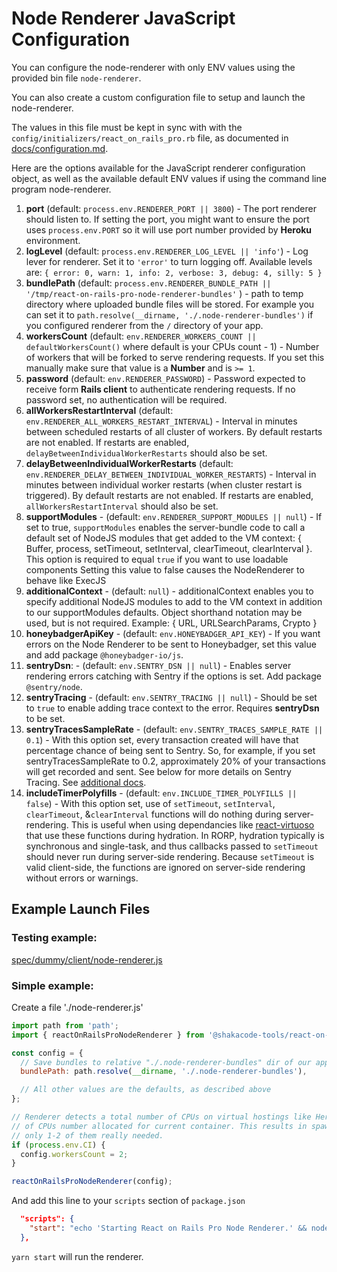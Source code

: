 # Node Renderer JavaScript Configuration

You can configure the node-renderer with only ENV values using the provided bin file `node-renderer`.

You can also create a custom configuration file to setup and launch the node-renderer.

The values in this file must be kept in sync with with the `config/initializers/react_on_rails_pro.rb` file, as documented in [docs/configuration.md](../configuration.md).

Here are the options available for the JavaScript renderer configuration object, as well as the available default ENV values if using the command line program node-renderer.

1. **port** (default: `process.env.RENDERER_PORT || 3800`) - The port renderer should listen to.
   If setting the port, you might want to ensure the port uses `process.env.PORT` so it will use port number provided by **Heroku** environment.
1. **logLevel** (default: `process.env.RENDERER_LOG_LEVEL || 'info'`) - Log lever for renderer. Set it to `'error'` to turn logging off. Available levels are: `{ error: 0, warn: 1, info: 2, verbose: 3, debug: 4, silly: 5 }`
1. **bundlePath** (default: `process.env.RENDERER_BUNDLE_PATH || '/tmp/react-on-rails-pro-node-renderer-bundles'` ) - path to temp directory where uploaded bundle files will be stored. For example you can set it to `path.resolve(__dirname, './.node-renderer-bundles')` if you configured renderer from the `/` directory of your app.
1. **workersCount** (default: `env.RENDERER_WORKERS_COUNT || defaultWorkersCount()` where default is your CPUs count - 1) - Number of workers that will be forked to serve rendering requests. If you set this manually make sure that value is a **Number** and is `>= 1`.
1. **password** (default: `env.RENDERER_PASSWORD`) - Password expected to receive form **Rails client** to authenticate rendering requests. If no password set, no authentication will be required.
1. **allWorkersRestartInterval** (default: `env.RENDERER_ALL_WORKERS_RESTART_INTERVAL`) - Interval in minutes between scheduled restarts of all cluster of workers. By default restarts are not enabled. If restarts are enabled, `delayBetweenIndividualWorkerRestarts` should also be set.
1. **delayBetweenIndividualWorkerRestarts** (default: `env.RENDERER_DELAY_BETWEEN_INDIVIDUAL_WORKER_RESTARTS`) - Interval in minutes between individual worker restarts (when cluster restart is triggered). By default restarts are not enabled. If restarts are enabled, `allWorkersRestartInterval` should also be set.
1. **supportModules** - (default: `env.RENDERER_SUPPORT_MODULES || null`) - If set to true, `supportModules` enables the server-bundle code to call a default set of NodeJS modules that get added to the VM context: { Buffer, process, setTimeout, setInterval, clearTimeout, clearInterval }.
This option is required to equal `true` if you want to use loadable components
Setting this value to false causes the NodeRenderer to behave like ExecJS
1. **additionalContext** - (default: `null`) - additionalContext enables you to specify additional NodeJS modules to add to the VM context in addition to our supportModules defaults. Object shorthand notation may be used, but is not required.
Example: { URL, URLSearchParams, Crypto }
1. **honeybadgerApiKey** - (default: `env.HONEYBADGER_API_KEY`) - If you want errors on the Node Renderer to be sent to Honeybadger, set this value and add package `@honeybadger-io/js`.
1. **sentryDsn**: - (default: `env.SENTRY_DSN || null`) - Enables server rendering errors catching with Sentry if the options is set. Add package `@sentry/node`.
1. **sentryTracing** - (default: `env.SENTRY_TRACING || null`) - Should be set to `true` to enable adding trace context to the error. Requires **sentryDsn** to be set.
1. **sentryTracesSampleRate** - (default: `env.SENTRY_TRACES_SAMPLE_RATE || 0.1`) - With this option set, every transaction created will have that percentage chance of being sent to Sentry. So, for example, if you set sentryTracesSampleRate to 0.2, approximately 20% of your transactions will get recorded and sent. See below for more details on Sentry Tracing. See [additional docs](./error-reporting-and-tracing.md).
1. **includeTimerPolyfills** - (default: `env.INCLUDE_TIMER_POLYFILLS || false`) - With this option set, use of `setTimeout`, `setInterval`, `clearTimeout`, &`clearInterval` functions will do nothing during server-rendering. This is useful when using dependancies like [react-virtuoso](https://github.com/petyosi/react-virtuoso) that use these functions during hydration. In RORP, hydration typically is synchronous and single-task, and thus callbacks passed to `setTimeout` should never run during server-side rendering. Because `setTimeout` is valid client-side, the functions are ignored on server-side rendering without errors or warnings.

## Example Launch Files

### Testing example:

[spec/dummy/client/node-renderer.js](../../spec/dummy/client/node-renderer.js)

### Simple example:

Create a file './node-renderer.js'
```js
import path from 'path';
import { reactOnRailsProNodeRenderer } from '@shakacode-tools/react-on-rails-pro-node-renderer';

const config = {
  // Save bundles to relative "./.node-renderer-bundles" dir of our app
  bundlePath: path.resolve(__dirname, './.node-renderer-bundles'),

  // All other values are the defaults, as described above
};

// Renderer detects a total number of CPUs on virtual hostings like Heroku or CircleCI instead
// of CPUs number allocated for current container. This results in spawning many workers while
// only 1-2 of them really needed.
if (process.env.CI) {
  config.workersCount = 2;
}

reactOnRailsProNodeRenderer(config);

```

And add this line to your `scripts` section of `package.json`

```json
  "scripts": {
    "start": "echo 'Starting React on Rails Pro Node Renderer.' && node ./node-renderer.js"
  },
```

`yarn start` will run the renderer.
